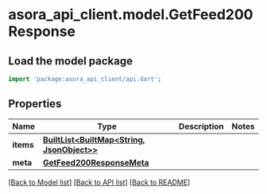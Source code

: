 # asora_api_client.model.GetFeed200Response

## Load the model package
```dart
import 'package:asora_api_client/api.dart';
```

## Properties
Name | Type | Description | Notes
------------ | ------------- | ------------- | -------------
**items** | [**BuiltList&lt;BuiltMap&lt;String, JsonObject&gt;&gt;**](BuiltMap.md) |  | 
**meta** | [**GetFeed200ResponseMeta**](GetFeed200ResponseMeta.md) |  | 

[[Back to Model list]](../README.md#documentation-for-models) [[Back to API list]](../README.md#documentation-for-api-endpoints) [[Back to README]](../README.md)


